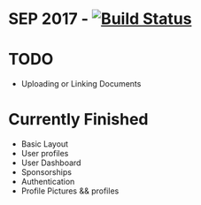 # SEP 2017 - [![Build Status](https://travis-ci.com/IdrisDose/SEP2017.svg?token=7ppvptVmsRbWyCMsFksi&branch=master)](https://travis-ci.com/IdrisDose/SEP2017)

# TODO
- Uploading or Linking Documents

# Currently Finished
- Basic Layout
- User profiles
- User Dashboard
- Sponsorships
- Authentication
- Profile Pictures && profiles

